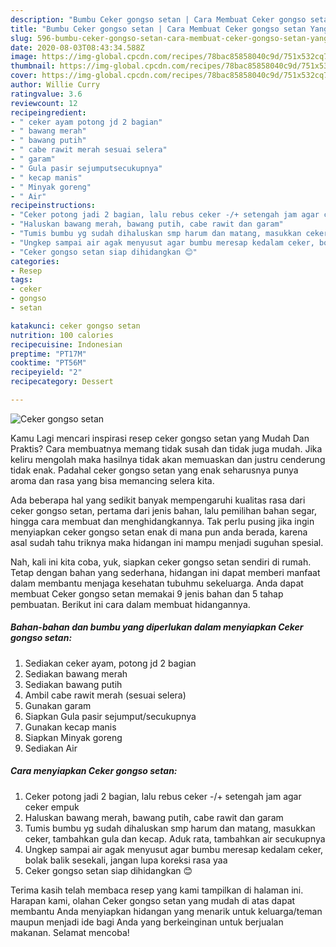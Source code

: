 ```yaml
---
description: "Bumbu Ceker gongso setan | Cara Membuat Ceker gongso setan Yang Mudah Dan Praktis"
title: "Bumbu Ceker gongso setan | Cara Membuat Ceker gongso setan Yang Mudah Dan Praktis"
slug: 596-bumbu-ceker-gongso-setan-cara-membuat-ceker-gongso-setan-yang-mudah-dan-praktis
date: 2020-08-03T08:43:34.588Z
image: https://img-global.cpcdn.com/recipes/78bac85858040c9d/751x532cq70/ceker-gongso-setan-foto-resep-utama.jpg
thumbnail: https://img-global.cpcdn.com/recipes/78bac85858040c9d/751x532cq70/ceker-gongso-setan-foto-resep-utama.jpg
cover: https://img-global.cpcdn.com/recipes/78bac85858040c9d/751x532cq70/ceker-gongso-setan-foto-resep-utama.jpg
author: Willie Curry
ratingvalue: 3.6
reviewcount: 12
recipeingredient:
- " ceker ayam potong jd 2 bagian"
- " bawang merah"
- " bawang putih"
- " cabe rawit merah sesuai selera"
- " garam"
- " Gula pasir sejumputsecukupnya"
- " kecap manis"
- " Minyak goreng"
- " Air"
recipeinstructions:
- "Ceker potong jadi 2 bagian, lalu rebus ceker -/+ setengah jam agar ceker empuk"
- "Haluskan bawang merah, bawang putih, cabe rawit dan garam"
- "Tumis bumbu yg sudah dihaluskan smp harum dan matang, masukkan ceker, tambahkan gula dan kecap. Aduk rata, tambahkan air secukupnya"
- "Ungkep sampai air agak menyusut agar bumbu meresap kedalam ceker, bolak balik sesekali, jangan lupa koreksi rasa yaa"
- "Ceker gongso setan siap dihidangkan 😊"
categories:
- Resep
tags:
- ceker
- gongso
- setan

katakunci: ceker gongso setan 
nutrition: 100 calories
recipecuisine: Indonesian
preptime: "PT17M"
cooktime: "PT56M"
recipeyield: "2"
recipecategory: Dessert

---
```



![Ceker gongso setan](https://img-global.cpcdn.com/recipes/78bac85858040c9d/751x532cq70/ceker-gongso-setan-foto-resep-utama.jpg)

Kamu Lagi mencari inspirasi resep ceker gongso setan yang Mudah Dan Praktis? Cara membuatnya memang tidak susah dan tidak juga mudah. Jika keliru mengolah maka hasilnya tidak akan memuaskan dan justru cenderung tidak enak. Padahal ceker gongso setan yang enak seharusnya punya aroma dan rasa yang bisa memancing selera kita.

Ada beberapa hal yang sedikit banyak mempengaruhi kualitas rasa dari ceker gongso setan, pertama dari jenis bahan, lalu pemilihan bahan segar, hingga cara membuat dan menghidangkannya. Tak perlu pusing jika ingin menyiapkan ceker gongso setan enak di mana pun anda berada, karena asal sudah tahu triknya maka hidangan ini mampu menjadi suguhan spesial.




Nah, kali ini kita coba, yuk, siapkan ceker gongso setan sendiri di rumah. Tetap dengan bahan yang sederhana, hidangan ini dapat memberi manfaat dalam membantu menjaga kesehatan tubuhmu sekeluarga. Anda dapat membuat Ceker gongso setan memakai 9 jenis bahan dan 5 tahap pembuatan. Berikut ini cara dalam membuat hidangannya.

<!--inarticleads1-->

##### Bahan-bahan dan bumbu yang diperlukan dalam menyiapkan Ceker gongso setan:

1. Sediakan  ceker ayam, potong jd 2 bagian
1. Sediakan  bawang merah
1. Sediakan  bawang putih
1. Ambil  cabe rawit merah (sesuai selera)
1. Gunakan  garam
1. Siapkan  Gula pasir sejumput/secukupnya
1. Gunakan  kecap manis
1. Siapkan  Minyak goreng
1. Sediakan  Air




<!--inarticleads2-->

##### Cara menyiapkan Ceker gongso setan:

1. Ceker potong jadi 2 bagian, lalu rebus ceker -/+ setengah jam agar ceker empuk
1. Haluskan bawang merah, bawang putih, cabe rawit dan garam
1. Tumis bumbu yg sudah dihaluskan smp harum dan matang, masukkan ceker, tambahkan gula dan kecap. Aduk rata, tambahkan air secukupnya
1. Ungkep sampai air agak menyusut agar bumbu meresap kedalam ceker, bolak balik sesekali, jangan lupa koreksi rasa yaa
1. Ceker gongso setan siap dihidangkan 😊




Terima kasih telah membaca resep yang kami tampilkan di halaman ini. Harapan kami, olahan Ceker gongso setan yang mudah di atas dapat membantu Anda menyiapkan hidangan yang menarik untuk keluarga/teman maupun menjadi ide bagi Anda yang berkeinginan untuk berjualan makanan. Selamat mencoba!
